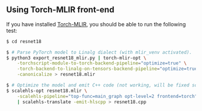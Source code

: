 ## Using Torch-MLIR front-end
If you have installed [Torch-MLIR](https://github.com/llvm/torch-mlir), you should be able to run the following test:
```sh
$ cd resnet18

$ # Parse PyTorch model to Linalg dialect (with mlir_venv activated).
$ python3 export_resnet18_mlir.py | torch-mlir-opt \
    -torchscript-module-to-torch-backend-pipeline="optimize=true" \
    -torch-backend-to-linalg-on-tensors-backend-pipeline="optimize=true" \
    -canonicalize > resnet18.mlir

$ # Optimize the model and emit C++ code (not working, will be fixed soon).
$ scalehls-opt resnet18.mlir \
    -scalehls-pipeline="top-func=main_graph opt-level=2 frontend=torch" \
    | scalehls-translate -emit-hlscpp > resnet18.cpp
```
